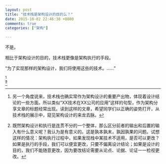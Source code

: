 ```yaml
---
layout: post
title: "技术栈是架构设计的目的么？"
date: 2015-10-02 22:46:38 +0800
comments: true
categories: ["架构"]

---
```


不是。

相比于架构设计的目的，技术栈更像是架构执行的手段。

“为了实现那样的架构设计，我们将使用这些的技术。……”

<!--more-->
 [^1]  
 [^2]

[^1]: 另一个角度说来，技术栈也确实常作为架构设计的重要产出物，体现着设计结论的一些方面。所以类似“XX技术在XX公司的应用”这样的句型，作为架构分享文章的标题经常出现。读到这样的文章，希望同学们以正确的姿势打开，从技术栈的展示中，窥见架构设计的来龙去脉。

[^2]: 既然架构设计和执行是连贯不分的一个整体，那么区分前者的输出和后置的输入有什么意义呢？我认为是有意义的。这是孰本孰末，孰因孰果的问题。试想这样的情况：架构执行过程中，如果发现栈中某技术不适用，是否可以更改？如果是执行的手段，我们可以便宜更改，只要不偏离设计结论；如果是设计的目的，我们不能随意更改，因为要改结论需要从论点、论据、论证一一检视更改。
